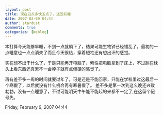 ```yaml
---
layout: post
title: 现在四点多快五点了，还没有睡
date: 2007-02-09 04:44
author: stardust
comments: true
categories: [Weblog]
---
```

本打算今天能够早睡，不到一点就躺下了，结果可能生物钟已经错乱了，最初的一点睡意也一点点消失了而且今天很热，穿着短袖还有想出汗的感觉。

实在想不出干什么了，于是只能再开电脑了，索性把电脑拿到了床上，不过趴在枕头上看东西还真累不一会脖子就有点僵硬的感觉了。

再有差不多一周的时间就要过年了，可是还是不能回家，只能在学校里过这最后一个寒假了，以后就没有什么机会再有寒暑假了。 差不多是第一次到这么晚还兴致勃勃，没有一点睡意了，不过可能明天中午能不能起的来都不一定了,在这留个记号先。

Friday, February 9, 2007 04:44
